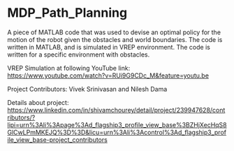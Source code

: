 # MDP_Path_Planning
A piece of MATLAB code that was used to devise an optimal policy for the motion of the robot given the obstacles and world boundaries.
The code is written in MATLAB, and is simulated in VREP environment. The code is written for a specific environment with obstacles.

VREP Simulation at following YouTube link:
https://www.youtube.com/watch?v=RUi9G9CDc_M&feature=youtu.be

Project Contributors: Vivek Srinivasan and
                      Nilesh Dama
                      
Details about project:
                      https://www.linkedin.com/in/shivamchourey/detail/project/239947628/contributors/?lipi=urn%3Ali%3Apage%3Ad_flagship3_profile_view_base%3BZHjXecHqS8GlCwLPmMKEJQ%3D%3D&licu=urn%3Ali%3Acontrol%3Ad_flagship3_profile_view_base-project_contributors
